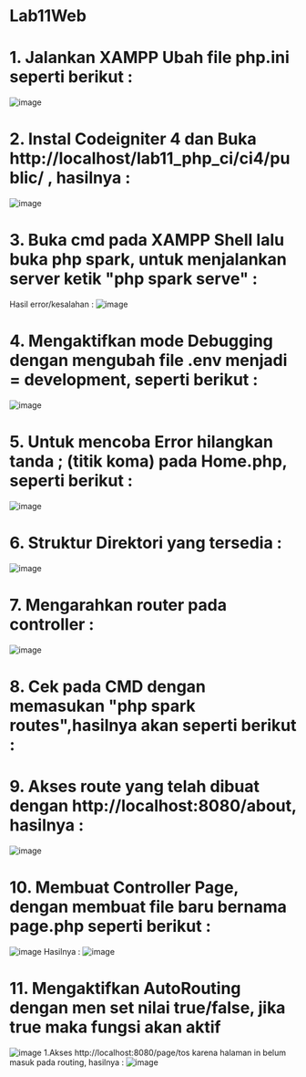 # Lab11Web

# 1. Jalankan XAMPP Ubah file php.ini seperti berikut :
![image](https://user-images.githubusercontent.com/83681139/175536516-adf596a1-138e-414d-b552-1d3ff9a19706.png)

# 2. Instal Codeigniter 4 dan Buka http://localhost/lab11_php_ci/ci4/public/ , hasilnya :
![image](https://user-images.githubusercontent.com/83681139/175536660-7a76fd5b-8ba9-4d87-a2c0-67be068a43e5.png)

# 3. Buka cmd pada XAMPP Shell lalu buka php spark, untuk menjalankan server ketik "php spark serve" :
Hasil error/kesalahan : 
![image](https://user-images.githubusercontent.com/83681139/175537332-98c83600-b88f-44da-9e0f-13a0ff08c50d.png)

# 4. Mengaktifkan mode Debugging dengan mengubah file .env menjadi = development, seperti berikut :
![image](https://user-images.githubusercontent.com/83681139/175537422-e624f056-0493-441d-9284-918c2e68d096.png)

# 5. Untuk mencoba Error hilangkan tanda ; (titik koma) pada Home.php, seperti berikut :
![image](https://user-images.githubusercontent.com/83681139/175537534-1cef4009-5684-4ccc-aee4-5c1a4ea3a40f.png)

# 6. Struktur Direktori yang tersedia :
![image](https://user-images.githubusercontent.com/83681139/175537654-58c877ec-c045-4bb8-af3a-19a1b8696278.png)

# 7. Mengarahkan router pada controller :
![image](https://user-images.githubusercontent.com/83681139/175538185-9e704340-b504-4020-aee5-18c5d4c8ba3f.png)

# 8. Cek pada CMD dengan memasukan "php spark routes",hasilnya akan seperti berikut :

# 9. Akses route yang telah dibuat dengan http://localhost:8080/about, hasilnya :
![image](https://user-images.githubusercontent.com/83681139/175538319-7634f292-bb47-410c-bc62-0d0de85ce16b.png)

# 10. Membuat Controller Page, dengan membuat file baru bernama page.php seperti berikut :
![image](https://user-images.githubusercontent.com/83681139/175538354-dd371887-b1e9-45ab-85f5-264542d9674c.png)
Hasilnya :
![image](https://user-images.githubusercontent.com/83681139/175538455-33b29d69-7f5d-4150-8410-7e3d9b249e42.png)

# 11. Mengaktifkan AutoRouting dengan men set nilai true/false, jika true maka fungsi akan aktif
![image](https://user-images.githubusercontent.com/83681139/175538555-3fc3c0ce-b2b2-46ba-a782-0d1a32a745dc.png)
1.Akses http://localhost:8080/page/tos karena halaman in belum masuk pada routing, hasilnya :
![image](https://user-images.githubusercontent.com/83681139/175538642-a5b59cb6-03b5-4a6f-af99-14e181f21066.png)



    

